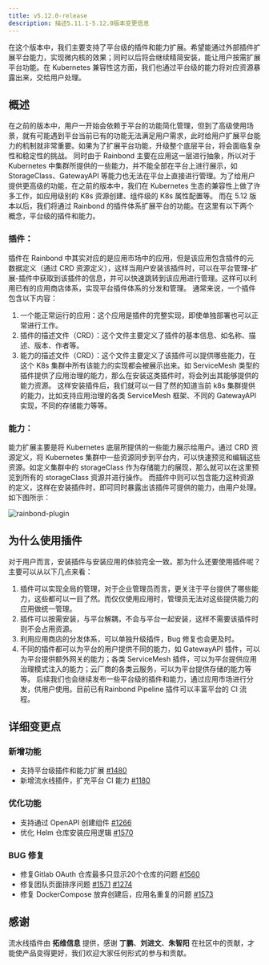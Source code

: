 ```yaml
---
title: v5.12.0-release
description: 描述5.11.1-5.12.0版本变更信息
---
```


在这个版本中，我们主要支持了平台级的插件和能力扩展。希望能通过外部插件扩展平台能力，实现微内核的效果；同时以后将会继续精简安装，能让用户按需扩展平台功能。在 Kubernetes 兼容性这方面，我们也通过平台级的能力将对应资源暴露出来，交给用户处理。

## 概述

在之前的版本中，用户一开始会依赖于平台的功能简化管理，但到了高级使用场景，就有可能遇到平台当前已有的功能无法满足用户需求，此时给用户扩展平台能力的机制就非常重要。如果为了扩展平台功能，升级整个底层平台，将会面临复杂性和稳定性的挑战。
同时由于 Rainbond 主要在应用这一层进行抽象，所以对于 Kubernetes 中集群所提供的一些能力，并不能全部在平台上进行展示，如 StorageClass、GatewayAPI 等能力也无法在平台上直接进行管理。为了给用户提供更高级的功能，在之前的版本中，我们在 Kubernetes 生态的兼容性上做了许多工作，如应用级别的 K8s 资源创建、组件级的 K8s 属性配置等。
而在 5.12 版本以后，我们将通过 Rainbond 的插件体系扩展平台的功能。在这里有以下两个概念，平台级的插件和能力。

### 插件：

插件在 Rainbond 中其实对应的是应用市场中的应用，但是该应用包含插件的元数据定义（通过 CRD 资源定义），这样当用户安装该插件时，可以在平台管理-扩展-插件中获取到该插件的信息，并可以快速跳转到该应用进行管理。这样可以利用已有的应用商店体系，实现平台插件体系的分发和管理。
通常来说，一个插件包含以下内容：

1. 一个能正常运行的应用：这个应用是插件的完整实现，即使单独部署也可以正常进行工作。
2. 插件的描述文件（CRD）：这个文件主要定义了插件的基本信息、如名称、描述、版本、作者等。
3. 能力的描述文件（CRD）：这个文件主要定义了该插件可以提供哪些能力，在这个 K8s 集群中所有该能力的实现都会被展示出来。如 ServiceMesh 类型的插件提供了应用治理的能力，那么在安装这类插件时，将会列出其能够提供的能力资源。
   这样安装插件后，我们就可以一目了然的知道当前 k8s 集群提供的能力，比如支持应用治理的各类 ServiceMesh 框架、不同的 GatewayAPI 实现，不同的存储能力等等。

### 能力：

能力扩展主要是将 Kubernetes 底层所提供的一些能力展示给用户。通过 CRD 资源定义，将 Kubernetes 集群中一些资源同步到平台内，可以快速预览和编辑这些资源。如定义集群中的 storageClass 作为存储能力的展现，那么就可以在这里预览到所有的 storageClass 资源并进行操作。
而插件中则可以包含能力这种资源的定义，这样在安装插件时，即可同时暴露出该插件可提供的能力，由用户处理。如下图所示：

![rainbond-plugin](https://grstatic.oss-cn-shanghai.aliyuncs.com/docs/5.12/community/change/rainbond-plugin.jpg)

## 为什么使用插件

对于用户而言，安装插件与安装应用的体验完全一致。那为什么还要使用插件呢？主要可以从以下几点来看：

1. 插件可以实现全局的管理，对于企业管理员而言，更关注于平台提供了哪些能力，这些都可以一目了然。而仅仅使用应用时，管理员无法对这些提供能力的应用做统一管理。
2. 插件可以按需安装，与平台解耦，不会与平台一起安装，这样不需要该插件时则不会占用资源。
3. 利用应用商店的分发体系，可以单独升级插件，Bug 修复也会更及时。
4. 不同的插件都可以为平台的用户提供不同的能力，如 GatewayAPI 插件，可以为平台提供额外网关的能力；各类 ServiceMesh 插件，可以为平台提供应用治理模式注入的能力；云厂商的各类云服务，可以为平台提供存储的能力等等。
   后续我们也会继续发布一些平台级的插件和能力，通过应用市场进行分发，供用户使用。目前已有Rainbond Pipeline 插件可以丰富平台的 CI 流程。

## 详细变更点

### 新增功能

- 支持平台级插件和能力扩展 [#1480](https://github.com/goodrain/rainbond/issues/1480)
- 新增流水线插件，扩充平台 CI 能力 [#1180](https://github.com/goodrain/rainbond-ui/pull/1180)

### 优化功能

- 支持通过 OpenAPI 创建组件 [#1266](https://github.com/goodrain/rainbond-console/pull/1266)
- 优化 Helm 仓库安装应用逻辑 [#1570](https://github.com/goodrain/rainbond/pull/1570)

### BUG 修复

- 修复Gitlab OAuth 仓库最多只显示20个仓库的问题 [#1560](https://github.com/goodrain/rainbond/issues/1560)
- 修复团队页面排序问题 [#1571](https://github.com/goodrain/rainbond/pull/1571) [#1274](https://github.com/goodrain/rainbond-console/pull/1274)
- 修复 DockerCompose 放弃创建后，应用名重复的问题 [#1573](https://github.com/goodrain/rainbond/issues/1573)

## 感谢

流水线插件由 **拓维信息** 提供，感谢 **丁鹏**、**刘进文**、**朱智阳** 在社区中的贡献，才能使产品变得更好，我们欢迎大家任何形式的参与和贡献。
